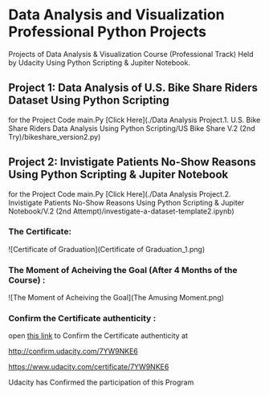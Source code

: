 # Data Analysis and Visualization Professional Python Projects
 Projects of Data Analysis & Visualization Course (Professional Track) Held by Udacity
 Using Python Scripting & Jupiter Notebook.

## Project 1: Data Analysis of U.S. Bike Share Riders Dataset Using Python Scripting

for the Project Code main.Py [Click Here](./Data Analysis Project.1. U.S. Bike Share Riders Data Analysis Using Python Scripting/US Bike Share V.2 (2nd Try)/bikeshare_version2.py)

## Project 2: Invistigate Patients No-Show Reasons Using Python Scripting & Jupiter Notebook

for the Project Code main.Py [Click Here](./Data Analysis Project.2. Invistigate Patients No-Show Reasons Using Python Scripting & Jupiter Notebook/V.2 (2nd Attempt)/investigate-a-dataset-template2.ipynb)

### The Certificate:

 ![Certificate of Graduation](Certificate of Graduation_1.png)


### The Moment of Acheiving the Goal (After 4 Months of the Course) :

![The Moment of Acheiving the Goal](The Amusing Moment.png)


### Confirm the Certificate authenticity :

open [this link](http://confirm.udacity.com/7YW9NKE6) to Confirm the Certificate authenticity at

http://confirm.udacity.com/7YW9NKE6

https://www.udacity.com/certificate/7YW9NKE6

Udacity has Confirmed the participation of this Program

